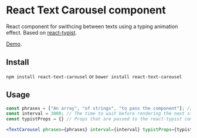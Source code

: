 # React Text Carousel component

React component for swithcing between texts using a typing animation effect. Based on
[react-typist](https://github.com/jstejada/react-typist).

[Demo](http://mynewsdesk.github.io/react-text-carousel/).

## Install
`npm install react-text-carousel` or `bower install react-text-carousel`

## Usage
```jsx
const phrases = ["An array", "of strings", "to pass the component"]; // Required
const interval = 3000; // The time to wait before rendering the next string
const typistProps = {} // Props that are passed to the react-typist component

<TextCarousel phrases={phrases} interval={interval} typistProps={typistProps} />
```

